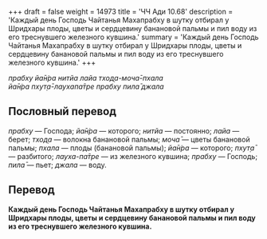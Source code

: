 +++
draft = false
weight = 14973
title = 'ЧЧ Ади 10.68'
description = 'Каждый день Господь Чайтанья Махапрабху в шутку отбирал у Шридхары плоды, цветы и сердцевину банановой пальмы и пил воду из его треснувшего железного кувшина.'
summary = 'Каждый день Господь Чайтанья Махапрабху в шутку отбирал у Шридхары плоды, цветы и сердцевину банановой пальмы и пил воду из его треснувшего железного кувшина.'
+++

_прабху йа̄н̇ра нитйа лайа тход̣а-моча̄-пхала  
йа̄н̇ра пхут̣а̄-лаухапа̄тре прабху пила̄ джала_

## Пословный перевод

_прабху_ — Господа; _йа̄н̇ра_ — которого; _нитйа_ — постоянно; _лайа_ — берет; _тход̣а_ — волокна банановой пальмы; _моча̄_ — цветы банановой пальмы; _пхала_ — плоды (банановой пальмы); _йа̄н̇ра_ — которого; _пхут̣а̄_ — разбитого; _лауха_\-_па̄тре_ — из железного кувшина; _прабху_ — Господь; _пила̄_ — пьет; _джала_ — воду.

## Перевод

**Каждый день Господь Чайтанья Махапрабху в шутку отбирал у Шридхары плоды, цветы и сердцевину банановой пальмы и пил воду из его треснувшего железного кувшина.**
